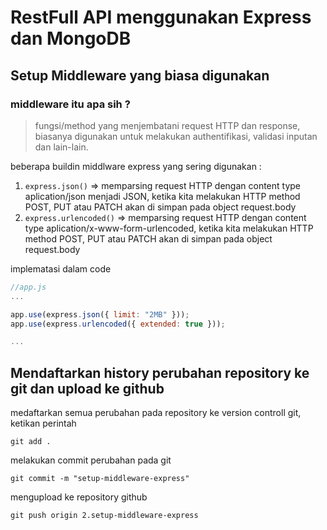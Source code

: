 # RestFull API menggunakan Express dan MongoDB

## Setup Middleware yang biasa digunakan

### middleware itu apa sih ?

> fungsi/method yang menjembatani request HTTP dan response, biasanya digunakan untuk melakukan authentifikasi, validasi inputan dan lain-lain.

beberapa buildin middlware express yang sering digunakan :

1. `express.json()` => memparsing request HTTP dengan content type aplication/json menjadi JSON, ketika kita melakukan HTTP method POST, PUT atau PATCH akan di simpan pada object request.body
2. `express.urlencoded()` => memparsing request HTTP dengan content type aplication/x-www-form-urlencoded, ketika kita melakukan HTTP method POST, PUT atau PATCH akan di simpan pada object request.body

implematasi dalam code

```js
//app.js
...

app.use(express.json({ limit: "2MB" }));
app.use(express.urlencoded({ extended: true }));

...
```

## Mendaftarkan history perubahan repository ke git dan upload ke github

medaftarkan semua perubahan pada repository ke version controll git, ketikan perintah

```console
git add .
```

melakukan commit perubahan pada git

```console
git commit -m "setup-middleware-express"
```

mengupload ke repository github

```console
git push origin 2.setup-middleware-express
```
